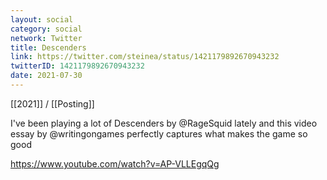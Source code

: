 ```yaml
---
layout: social
category: social
network: Twitter
title: Descenders
link: https://twitter.com/steinea/status/1421179892670943232
twitterID: 1421179892670943232
date: 2021-07-30
---
```


[[2021]] / [[Posting]]

I've been playing a lot of Descenders by @RageSquid lately and this video essay by @writingongames perfectly captures what makes the game so good

<https://www.youtube.com/watch?v=AP-VLLEgqQg>

